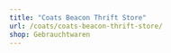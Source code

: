 ```yaml
---
title: "Coats Beacon Thrift Store"
url: /coats/coats-beacon-thrift-store/
shop: Gebrauchtwaren
---
```

